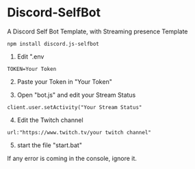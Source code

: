 # Discord-SelfBot
A Discord Self Bot Template, with Streaming presence Template

```
npm install discord.js-selfbot
```

1. Edit ".env
```
TOKEN=Your Token
```
2. Paste your Token in "Your Token"

3. Open "bot.js" and edit your Stream Status
```
client.user.setActivity("Your Stream Status"
```
4. Edit the Twitch channel
```
url:"https://www.twitch.tv/your twitch channel"
```

5. start the file "start.bat"

If any error is coming in the console, ignore it.


